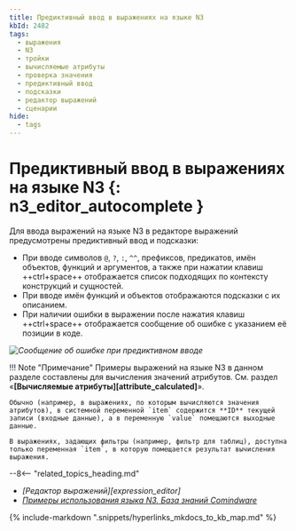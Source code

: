 ```yaml
---
title: Предиктивный ввод в выражениях на языке N3
kbId: 2482
tags:
  - выражения
  - N3
  - тройки
  - вычисляемые атрибуты
  - проверка значения
  - предиктивный ввод
  - подсказки
  - редактор выражений
  - сценарии
hide:
  - tags
---
```


# Предиктивный ввод в выражениях на языке N3 {: n3_editor_autocomplete }

Для ввода выражений на языке N3 в редакторе выражений предусмотрены предиктивный ввод и подсказки:

* При вводе символов `@`, `?`, `:`, `^^`, префиксов, предикатов, имён объектов, функций и аргументов, а также при нажатии клавиш ++ctrl+space++ отображается список подходящих по контексту конструкций и сущностей.
* При вводе имён функций и объектов отображаются подсказки с их описанием.
* При наличии ошибки в выражении после нажатия клавиш ++ctrl+space++ отображается сообщение об ошибке с указанием её позиции в коде.

*![Сообщение об ошибке при предиктивном вводе](n3_autocomplete_error_message.png)*

!!! Note "Примечание"
    Примеры выражений на языке N3 в данном разделе составлены для вычисления значений атрибутов. См. раздел «**[Вычисляемые атрибуты][attribute_calculated]**».

    Обычно (например, в выражениях, по которым вычисляются значения атрибутов), в системной переменной `item` содержится **ID** текущей записи (входные данные), а в переменную `value` помещаются выходные данные.

    В выражениях, задающих фильтры (например, фильтр для таблиц), доступна только переменная `item`, в которую помещается результат вычисления выражения.

<div class="relatedTopics" markdown="block">

--8<-- "related_topics_heading.md"

- _[Редактор выражений][expression_editor]_
- _[Примеры использования языка N3. База знаний Comindware]([n3_use_examples])_

</div>

{% include-markdown ".snippets/hyperlinks_mkdocs_to_kb_map.md" %}
